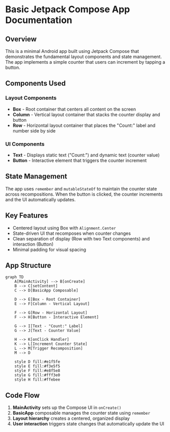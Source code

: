# Basic Jetpack Compose App Documentation

## Overview
This is a minimal Android app built using Jetpack Compose that demonstrates the fundamental layout components and state management. The app implements a simple counter that users can increment by tapping a button.

## Components Used

### Layout Components
- **Box** - Root container that centers all content on the screen
- **Column** - Vertical layout container that stacks the counter display and button
- **Row** - Horizontal layout container that places the "Count:" label and number side by side

### UI Components
- **Text** - Displays static text ("Count:") and dynamic text (counter value)
- **Button** - Interactive element that triggers the counter increment

## State Management
The app uses `remember` and `mutableStateOf` to maintain the counter state across recompositions. When the button is clicked, the counter increments and the UI automatically updates.

## Key Features
- Centered layout using Box with `Alignment.Center`
- State-driven UI that recomposes when counter changes
- Clean separation of display (Row with two Text components) and interaction (Button)
- Minimal padding for visual spacing

## App Structure

```mermaid
graph TD
    A[MainActivity] --> B[onCreate]
    B --> C[setContent]
    C --> D[BasicApp Composable]
    
    D --> E[Box - Root Container]
    E --> F[Column - Vertical Layout]
    
    F --> G[Row - Horizontal Layout]
    F --> H[Button - Interactive Element]
    
    G --> I[Text - "Count:" Label]
    G --> J[Text - Counter Value]
    
    H --> K[onClick Handler]
    K --> L[Increment Counter State]
    L --> M[Trigger Recomposition]
    M --> D
    
    style D fill:#e1f5fe
    style E fill:#f3e5f5
    style F fill:#e8f5e8
    style G fill:#fff3e0
    style H fill:#ffebee
```

## Code Flow
1. **MainActivity** sets up the Compose UI in `onCreate()`
2. **BasicApp** composable manages the counter state using `remember`
3. **Layout hierarchy** creates a centered, organized display
4. **User interaction** triggers state changes that automatically update the UI